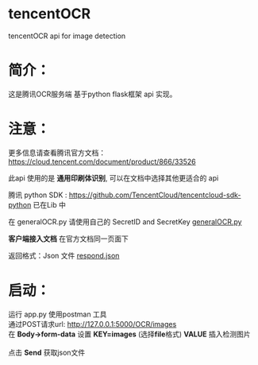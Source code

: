 # tencentOCR
tencentOCR api for image detection


简介：
=====
这是腾讯OCR服务端 基于python flask框架 api 实现。 

注意：
=====
更多信息请查看腾讯官方文档：https://cloud.tencent.com/document/product/866/33526

此api 使用的是 **通用印刷体识别**, 可以在文档中选择其他更适合的 api



腾讯 python SDK :  https://github.com/TencentCloud/tencentcloud-sdk-python 已在Lib 中

在 generalOCR.py 请使用自己的 SecretID and SecretKey  [generalOCR.py](https://github.com/JieruiWangDev/tencentOCR/blob/master/generalOCR.py)


**客户端接入文档** 在官方文档同一页面下


返回格式：Json 文件   [respond.json](https://github.com/JieruiWangDev/tencentOCR/blob/master/static/respondJson/respond.json)  

启动：
=====
运行 app.py   使用postman 工具  <br>
通过POST请求url: http://127.0.0.1:5000/OCR/images <br>
在 **Body->form-data** 设置 **KEY=images** (选择**file**格式) **VALUE** 插入检测图片<br>    
点击 **Send** 获取json文件
